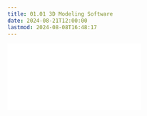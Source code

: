 ```yaml
---
title: 01.01 3D Modeling Software
date: 2024-08-21T12:00:00
lastmod: 2024-08-08T16:48:17
---
```


![Link to included file contents](../../../../3d-modeling/3d-modeling-software.md)
